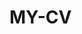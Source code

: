  # MY-CV  
 
       
        
           
                 
          
            
                 
          
       
     
   
    
 
  
